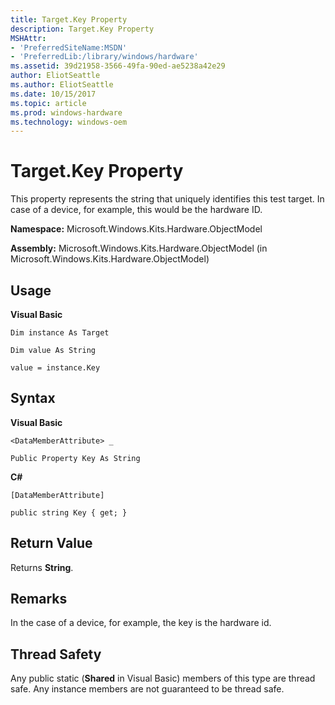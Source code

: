 ```yaml
---
title: Target.Key Property
description: Target.Key Property
MSHAttr:
- 'PreferredSiteName:MSDN'
- 'PreferredLib:/library/windows/hardware'
ms.assetid: 39d21958-3566-49fa-90ed-ae5238a42e29
author: EliotSeattle
ms.author: EliotSeattle
ms.date: 10/15/2017
ms.topic: article
ms.prod: windows-hardware
ms.technology: windows-oem
---
```


# Target.Key Property


This property represents the string that uniquely identifies this test target. In case of a device, for example, this would be the hardware ID.

**Namespace:** Microsoft.Windows.Kits.Hardware.ObjectModel

**Assembly:** Microsoft.Windows.Kits.Hardware.ObjectModel (in Microsoft.Windows.Kits.Hardware.ObjectModel)

## <span id="Usage"></span><span id="usage"></span><span id="USAGE"></span>Usage


**Visual Basic**

`Dim instance As Target`

`Dim value As String`

`value = instance.Key`

## <span id="Syntax"></span><span id="syntax"></span><span id="SYNTAX"></span>Syntax


**Visual Basic**

`<DataMemberAttribute> _`

`Public Property Key As String`

**C#**

`[DataMemberAttribute]`

`public string Key { get; }`

## <span id="Return_Value"></span><span id="return_value"></span><span id="RETURN_VALUE"></span>Return Value


Returns **String**.

## <span id="Remarks"></span><span id="remarks"></span><span id="REMARKS"></span>Remarks


In the case of a device, for example, the key is the hardware id.

## <span id="Thread_Safety"></span><span id="thread_safety"></span><span id="THREAD_SAFETY"></span>Thread Safety


Any public static (**Shared** in Visual Basic) members of this type are thread safe. Any instance members are not guaranteed to be thread safe.

 

 






